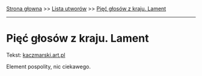 [Strona głowna](../index.md) >> [Lista utworów](../list.md) >> [Pięć głosów z kraju. Lament](431.md)

---

# Pięć głosów z kraju. Lament

Tekst: [kaczmarski.art.pl](https://www.kaczmarski.art.pl/tworczosc/wiersze/piec-glosow-z-kraju-lament/)

Element pospolity, nic ciekawego.